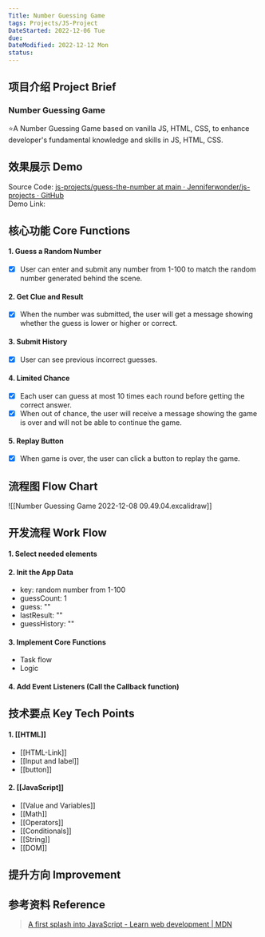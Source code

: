 ```yaml
---
Title: Number Guessing Game
tags: Projects/JS-Project
DateStarted: 2022-12-06 Tue
due:
DateModified: 2022-12-12 Mon
status:
---
```


## 项目介绍 Project Brief

### Number Guessing Game

⭐A Number Guessing Game based on vanilla JS, HTML, CSS, to enhance developer's fundamental knowledge and skills in JS, HTML, CSS.

## 效果展示 Demo

Source Code: [js-projects/guess-the-number at main · Jenniferwonder/js-projects · GitHub](https://github.com/Jenniferwonder/js-projects/tree/main/guess-the-number#2-javascript)  
Demo Link:

## 核心功能 Core Functions

#### 1. Guess a Random Number

- [x] User can enter and submit any number from 1-100 to match the random number generated behind the scene.

#### 2. Get Clue and Result

- [x] When the number was submitted, the user will get a message showing whether the guess is lower or higher or correct.

#### 3. Submit History

- [x] User can see previous incorrect guesses.

#### 4. Limited Chance

- [x] Each user can guess at most 10 times each round before getting the correct answer.
- [x] When out of chance, the user will receive a message showing the game is over and will not be able to continue the game.

#### 5. Replay Button

- [x] When game is over, the user can click a button to replay the game.

## 流程图 Flow Chart

![[Number Guessing Game 2022-12-08 09.49.04.excalidraw]]

## 开发流程 Work Flow

#### 1. Select needed elements

#### 2. Init the App Data

- key: random number from 1-100
- guessCount: 1
- guess: ""
- lastResult: ""
- guessHistory: ""

#### 3. Implement Core Functions

- Task flow
- Logic

#### 4. Add Event Listeners (Call the Callback function)

## 技术要点 Key Tech Points

#### 1. [[HTML]]

- [[HTML-Link]]
- [[Input and label]]
- [[button]]

#### 2. [[JavaScript]]

- [[Value and Variables]]
- [[Math]]
- [[Operators]]
- [[Conditionals]]
- [[String]]
- [[DOM]]

## 提升方向 Improvement

## 参考资料 Reference

> [A first splash into JavaScript - Learn web development | MDN](https://developer.mozilla.org/en-US/docs/Learn/JavaScript/First_steps/A_first_splash)
